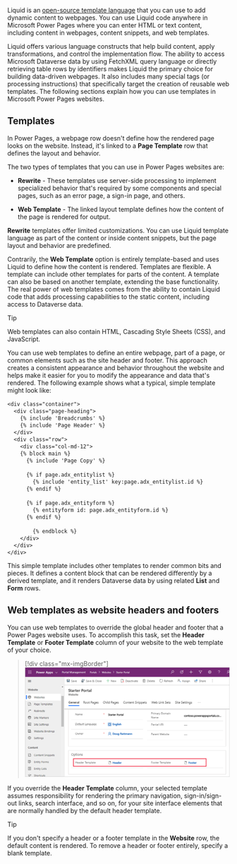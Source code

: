 Liquid is an [open-source template language](http://liquidmarkup.org/?azure-portal=true) that you can use to add dynamic content to webpages. You can use Liquid code anywhere in Microsoft Power Pages where you can enter HTML or text content, including content in webpages, content snippets, and web templates. 

Liquid offers various language constructs that help build content, apply transformations, and control the implementation flow. The ability to access Microsoft Dataverse data by using FetchXML query language or directly retrieving table rows by identifiers makes Liquid the primary choice for building data-driven webpages. It also includes many special tags (or processing instructions) that specifically target the creation of reusable web templates. The following sections explain how you can use templates in Microsoft Power Pages websites.

## Templates

In Power Pages, a webpage row doesn't define how the rendered page looks on the website. Instead, it's linked to a **Page Template** row that defines the layout and behavior. 

The two types of templates that you can use in Power Pages websites are:

- **Rewrite** - These templates use server-side processing to implement specialized behavior that's required by some components and special pages, such as an error page, a sign-in page, and others. 

- **Web Template** - The linked layout template defines how the content of the page is rendered for output. 

**Rewrite** templates offer limited customizations. You can use Liquid template language as part of the content or inside content snippets, but the page layout and behavior are predefined.

Contrarily, the **Web Template** option is entirely template-based and uses Liquid to define how the content is rendered. Templates are flexible. A template can include other templates for parts of the content. A template can also be based on another template, extending the base functionality. The real power of web templates comes from the ability to contain Liquid code that adds processing capabilities to the static content, including access to Dataverse data.

> [!TIP]
> Web templates can also contain HTML, Cascading Style Sheets (CSS), and JavaScript.

You can use web templates to define an entire webpage, part of a page, or common elements such as the site header and footer. This approach creates a consistent appearance and behavior throughout the website and helps make it easier for you to modify the appearance and data that's rendered. The following example shows what a typical, simple template might look like:

```twig
<div class="container">
  <div class="page-heading">
    {% include 'Breadcrumbs' %}
    {% include 'Page Header' %}
  </div>
  <div class="row">
    <div class="col-md-12">
    {% block main %}
      {% include 'Page Copy' %}

      {% if page.adx_entitylist %}
        {% include 'entity_list' key:page.adx_entitylist.id %}
      {% endif %}
    
      {% if page.adx_entityform %}
        {% entityform id: page.adx_entityform.id %}
      {% endif %}

		{% endblock %}
    </div>
  </div>
</div>
```

This simple template includes other templates to render common bits and pieces. It defines a content block that can be rendered differently by a derived template, and it renders Dataverse data by using related **List** and **Form** rows.

## Web templates as website headers and footers

You can use web templates to override the global header and footer that a Power Pages website uses. To accomplish this task, set the **Header Template** or **Footer Template** column of your website to the web template of your choice. 

> [!div class="mx-imgBorder"]
> [![Screenshot of the web template header and footer.](../media/website-header-footer.png)](../media/website-header-footer.png#lightbox)

If you override the **Header Template** column, your selected template assumes responsibility for rendering the primary navigation, sign-in/sign-out links, search interface, and so on, for your site interface elements that are normally handled by the default header template.

> [!TIP]
> If you don't specify a header or a footer template in the **Website** row, the default content is rendered. To remove a header or footer entirely, specify a blank template.
